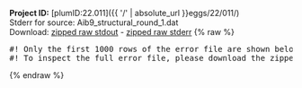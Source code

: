 **Project ID:** [plumID:22.011]({{ '/' | absolute_url }}eggs/22/011/)  
Stderr for source:  Aib9_structural_round_1.dat   
Download: [zipped raw stdout](Aib9_structural_round_1.dat.plumed_master.stdout.txt.zip) - [zipped raw stderr](Aib9_structural_round_1.dat.plumed_master.stderr.txt.zip) 
{% raw %}
<pre>
#! Only the first 1000 rows of the error file are shown below
#! To inspect the full error file, please download the zipped raw stderr file above
</pre>
{% endraw %}
